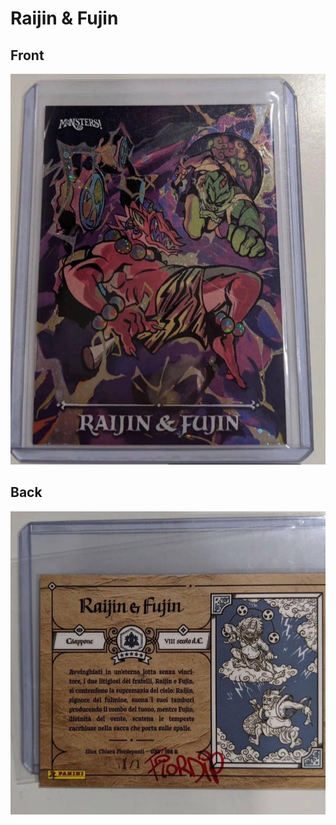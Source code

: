 # Raijin & Fujin
 ## Front
 ![](../images/raijin&fujin-front.jpg)
 ## Back
 ![](../images/raijin&fujin-back.jpg)